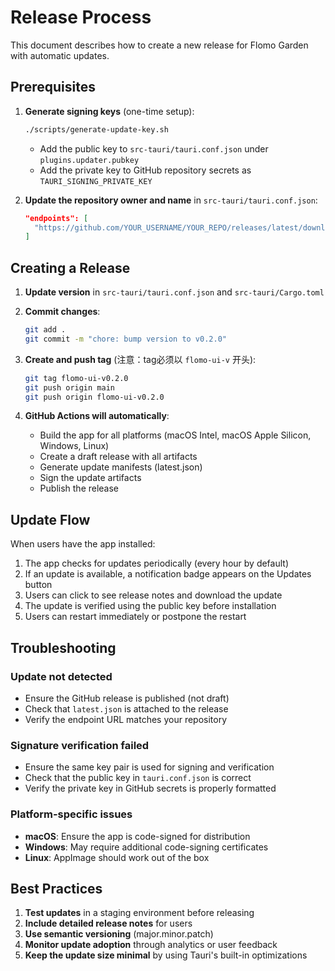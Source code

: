# Release Process

This document describes how to create a new release for Flomo Garden with automatic updates.

## Prerequisites

1. **Generate signing keys** (one-time setup):
   ```bash
   ./scripts/generate-update-key.sh
   ```
   - Add the public key to `src-tauri/tauri.conf.json` under `plugins.updater.pubkey`
   - Add the private key to GitHub repository secrets as `TAURI_SIGNING_PRIVATE_KEY`

2. **Update the repository owner and name** in `src-tauri/tauri.conf.json`:
   ```json
   "endpoints": [
     "https://github.com/YOUR_USERNAME/YOUR_REPO/releases/latest/download/latest.json"
   ]
   ```

## Creating a Release

1. **Update version** in `src-tauri/tauri.conf.json` and `src-tauri/Cargo.toml`

2. **Commit changes**:
   ```bash
   git add .
   git commit -m "chore: bump version to v0.2.0"
   ```

3. **Create and push tag** (注意：tag必须以 `flomo-ui-v` 开头):
   ```bash
   git tag flomo-ui-v0.2.0
   git push origin main
   git push origin flomo-ui-v0.2.0
   ```

4. **GitHub Actions will automatically**:
   - Build the app for all platforms (macOS Intel, macOS Apple Silicon, Windows, Linux)
   - Create a draft release with all artifacts
   - Generate update manifests (latest.json)
   - Sign the update artifacts
   - Publish the release

## Update Flow

When users have the app installed:

1. The app checks for updates periodically (every hour by default)
2. If an update is available, a notification badge appears on the Updates button
3. Users can click to see release notes and download the update
4. The update is verified using the public key before installation
5. Users can restart immediately or postpone the restart

## Troubleshooting

### Update not detected
- Ensure the GitHub release is published (not draft)
- Check that `latest.json` is attached to the release
- Verify the endpoint URL matches your repository

### Signature verification failed
- Ensure the same key pair is used for signing and verification
- Check that the public key in `tauri.conf.json` is correct
- Verify the private key in GitHub secrets is properly formatted

### Platform-specific issues
- **macOS**: Ensure the app is code-signed for distribution
- **Windows**: May require additional code-signing certificates
- **Linux**: AppImage should work out of the box

## Best Practices

1. **Test updates** in a staging environment before releasing
2. **Include detailed release notes** for users
3. **Use semantic versioning** (major.minor.patch)
4. **Monitor update adoption** through analytics or user feedback
5. **Keep the update size minimal** by using Tauri's built-in optimizations